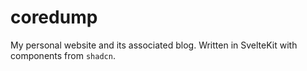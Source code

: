 # coredump

My personal website and its associated blog. Written in SvelteKit with components from `shadcn`.
